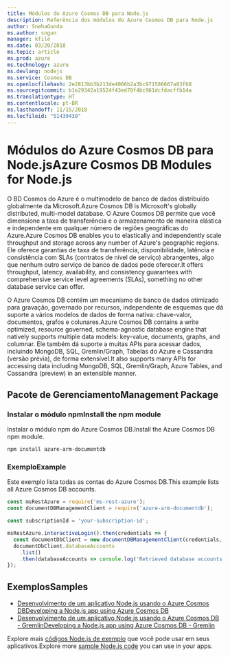 ```yaml
---
title: Módulos do Azure Cosmos DB para Node.js
description: Referência dos módulos do Azure Cosmos DB para Node.js
author: SnehaGunda
ms.author: sngun
manager: kfile
ms.date: 03/20/2018
ms.topic: article
ms.prod: azure
ms.technology: azure
ms.devlang: nodejs
ms.service: Cosmos DB
ms.openlocfilehash: 2e2813bb3b213de4066b2a3bc971586667a83f68
ms.sourcegitcommit: b1e29342a19524f43ed70f4bc961dcfdacffb14a
ms.translationtype: HT
ms.contentlocale: pt-BR
ms.lasthandoff: 11/15/2018
ms.locfileid: "51439430"
---
```

# <a name="azure-cosmos-db-modules-for-nodejs"></a><span data-ttu-id="b67b3-103">Módulos do Azure Cosmos DB para Node.js</span><span class="sxs-lookup"><span data-stu-id="b67b3-103">Azure Cosmos DB Modules for Node.js</span></span>

<span data-ttu-id="b67b3-104">O BD Cosmos do Azure é o multimodelo de banco de dados distribuído globalmente da Microsoft.</span><span class="sxs-lookup"><span data-stu-id="b67b3-104">Azure Cosmos DB is Microsoft's globally distributed, multi-model database.</span></span> <span data-ttu-id="b67b3-105">O Azure Cosmos DB permite que você dimensione a taxa de transferência e o armazenamento de maneira elástica e independente em qualquer número de regiões geográficas do Azure.</span><span class="sxs-lookup"><span data-stu-id="b67b3-105">Azure Cosmos DB enables you to elastically and independently scale throughput and storage across any number of Azure's geographic regions.</span></span> <span data-ttu-id="b67b3-106">Ele oferece garantias de taxa de transferência, disponibilidade, latência e consistência com SLAs (contratos de nível de serviço) abrangentes, algo que nenhum outro serviço de banco de dados pode oferecer.</span><span class="sxs-lookup"><span data-stu-id="b67b3-106">It offers throughput, latency, availability, and consistency guarantees with comprehensive service level agreements (SLAs), something no other database service can offer.</span></span>

<span data-ttu-id="b67b3-107">O Azure Cosmos DB contém um mecanismo de banco de dados otimizado para gravação, governado por recursos, independente de esquemas que dá suporte a vários modelos de dados de forma nativa: chave-valor, documentos, grafos e colunares.</span><span class="sxs-lookup"><span data-stu-id="b67b3-107">Azure Cosmos DB contains a write optimized, resource governed, schema-agnostic database engine that natively supports multiple data models: key-value, documents, graphs, and columnar.</span></span> <span data-ttu-id="b67b3-108">Ele também dá suporte a muitas APIs para acessar dados, incluindo MongoDB, SQL, Gremlin/Graph, Tabelas do Azure e Cassandra (versão prévia), de forma extensível.</span><span class="sxs-lookup"><span data-stu-id="b67b3-108">It also supports many APIs for accessing data including MongoDB, SQL, Gremlin/Graph, Azure Tables, and Cassandra (preview) in an extensible manner.</span></span>

## <a name="management-package"></a><span data-ttu-id="b67b3-109">Pacote de Gerenciamento</span><span class="sxs-lookup"><span data-stu-id="b67b3-109">Management Package</span></span>

### <a name="install-the-npm-module"></a><span data-ttu-id="b67b3-110">Instalar o módulo npm</span><span class="sxs-lookup"><span data-stu-id="b67b3-110">Install the npm module</span></span> 

<span data-ttu-id="b67b3-111">Instalar o módulo npm do Azure Cosmos DB.</span><span class="sxs-lookup"><span data-stu-id="b67b3-111">Install the Azure Cosmos DB npm module.</span></span>

```bash
npm install azure-arm-documentdb
```

### <a name="example"></a><span data-ttu-id="b67b3-112">Exemplo</span><span class="sxs-lookup"><span data-stu-id="b67b3-112">Example</span></span>

<span data-ttu-id="b67b3-113">Este exemplo lista todas as contas do Azure Cosmos DB.</span><span class="sxs-lookup"><span data-stu-id="b67b3-113">This example lists all Azure Cosmos DB accounts.</span></span>

```javascript
const msRestAzure = require('ms-rest-azure');
const documentDBManagementClient = require('azure-arm-documentdb');

const subscriptionId = 'your-subscription-id';

msRestAzure.interactiveLogin().then(credentials => {
  const documentDbClient = new documentDBManagementClient(credentials, subscriptionId);
  documentDbClient.databaseAccounts
    .list()
    .then(databaseAccounts => console.log('Retrieved database accounts: ', databaseAccounts));
});
```

## <a name="samples"></a><span data-ttu-id="b67b3-114">Exemplos</span><span class="sxs-lookup"><span data-stu-id="b67b3-114">Samples</span></span>

* [<span data-ttu-id="b67b3-115">Desenvolvimento de um aplicativo Node.js usando o Azure Cosmos DB</span><span class="sxs-lookup"><span data-stu-id="b67b3-115">Developing a Node.js app using Azure Cosmos DB</span></span>](https://azure.microsoft.com/resources/samples/azure-cosmos-db-documentdb-nodejs-getting-started/)
* [<span data-ttu-id="b67b3-116">Desenvolvimento de um aplicativo Node.js usando o Azure Cosmos DB - Gremlin</span><span class="sxs-lookup"><span data-stu-id="b67b3-116">Developing a Node.js app using Azure Cosmos DB - Gremlin</span></span>](https://azure.microsoft.com/resources/samples/azure-cosmos-db-graph-nodejs-getting-started/)

<span data-ttu-id="b67b3-117">Explore mais [códigos Node.js de exemplo](https://azure.microsoft.com/resources/samples/?platform=nodejs) que você pode usar em seus aplicativos.</span><span class="sxs-lookup"><span data-stu-id="b67b3-117">Explore more [sample Node.js code](https://azure.microsoft.com/resources/samples/?platform=nodejs) you can use in your apps.</span></span>
